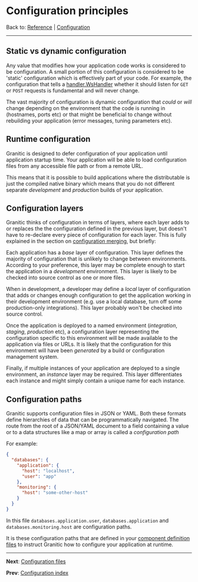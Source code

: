 # Configuration principles
Back to: [Reference](README.md) | [Configuration](cfg-index.md)

---

## Static vs dynamic configuration

Any value that modifies how your application code works is considered to be configuration. A small portion of this
configuration is considered to be 'static' configuration which is effectively part of your code. For example, the configuration
that tells a [handler.WsHandler](https://godoc.org/github.com/graniticio/granitic/ws/handler#WsHandler) whether it should
listen for `GET` or `POST` requests is fundamental and will never change.

The vast majority of configuration is dynamic configuration that _could_ or _will_ change depending on the environment
that the code is running in (hostnames, ports etc) or that might be beneficial to change without rebuilding your
application (error messages, tuning parameters etc).

## Runtime configuration

Granitic is designed to defer configuration of your application until application startup time. Your application
will be able to load configuration files from any accessible file path or from a remote URL.

This means that it is possible to build applications where the distributable is just the compiled native binary which 
means that you do not different separate _development_ and _production_ builds of your application.

## Configuration layers

Granitic thinks of configuration in terms of layers, where each layer adds to or replaces the the configuration defined
in the previous layer, but doesn't have to re-declare every piece of configuration for each layer. This is fully
explained in the section on [configuration merging](cfg-merging.md), but briefly:

Each application has a _base_ layer of configuration. This layer defines the majority of configuration that is unlikely
to change between environments. According to your preference, this layer may be complete enough to start the application
in a _development_ environment. This layer is likely to be checked into source control as one or more files.

When in development, a developer may define a _local_ layer of configuration that adds or changes enough configuration
to get the application working in their development environment (e.g. use a local database, turn off some production-only
integrations). This layer probably won't be checked into source control.

Once the application is deployed to a named environment (_integration_, _staging_, _production_ etc), a configuration layer
representing the configuration specific to this environment will be made available to the application via files or URLs. 
It is likely that the configuration for this environment will have been _generated_ by a build or configuration management 
system.

Finally, if multiple instances of your application are deployed to a single environment, an _instance_ layer may be required.
This layer differentiates each instance and might simply contain a unique name for each instance.

## Configuration paths

Granitic supports configuration files in JSON or YAML. Both these formats define hierarchies of data that can be 
programmatically navigated. The route from the root of a JSON/YAML document to a field containing a value or to a data
structures like a  map or array is called a _configuration path_

For example:

```json
{
  "databases": {
    "application": {
      "host": "localhost",
      "user": "app"
    },
    "monitoring": {
      "host": "some-other-host"
    }
  }
}
```

In this file `databases.application.user`, `databases.application` and `databases.monitoring.host` are configuration paths. 

It is these configuration paths that are defined in your [component definition files](ioc-definition-files.md) to instruct
Granitic how to configure your application at runtime.

---
**Next**: [Configuration files](cfg-files.md)

**Prev**: [Configuration index](cfg-index.md)



